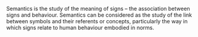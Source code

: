 Semantics is the study of the meaning of signs – the association between signs and behaviour. Semantics can be considered as the study of the link between symbols and their referents or concepts, particularly the way in which signs relate to human behaviour embodied in norms.